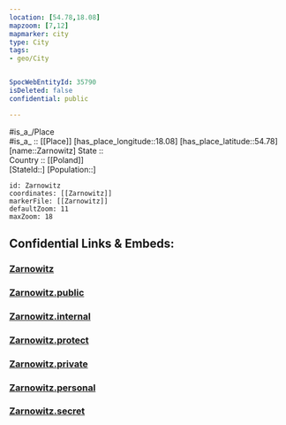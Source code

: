 ```yaml
---
location: [54.78,18.08] 
mapzoom: [7,12] 
mapmarker: city 
type: City
tags:
- geo/City


SpocWebEntityId: 35790
isDeleted: false
confidential: public

---
```

#is_a_/Place  
#is_a_ :: [[Place]] 
[has_place_longitude::18.08] 
[has_place_latitude::54.78] 
[name::Zarnowitz] 
State ::  
Country :: [[Poland]]  
[StateId::] 
[Population::] 



```leaflet
id: Zarnowitz
coordinates: [[Zarnowitz]] 
markerFile: [[Zarnowitz]] 
defaultZoom: 11 
maxZoom: 18
```


## Confidential Links & Embeds: 

### [Zarnowitz](/_Standards/Earth/Continent/Europe/Europe~East/Poland/Provinces~Poland/Pomeranian/City/Zarnowitz.md) 

### [Zarnowitz.public](/_public/Earth/Continent/Europe/Europe~East/Poland/Provinces~Poland/Pomeranian/City/Zarnowitz.public.md) 

### [Zarnowitz.internal](/_internal/Earth/Continent/Europe/Europe~East/Poland/Provinces~Poland/Pomeranian/City/Zarnowitz.internal.md) 

### [Zarnowitz.protect](/_protect/Earth/Continent/Europe/Europe~East/Poland/Provinces~Poland/Pomeranian/City/Zarnowitz.protect.md) 

### [Zarnowitz.private](/_private/Earth/Continent/Europe/Europe~East/Poland/Provinces~Poland/Pomeranian/City/Zarnowitz.private.md) 

### [Zarnowitz.personal](/_personal/Earth/Continent/Europe/Europe~East/Poland/Provinces~Poland/Pomeranian/City/Zarnowitz.personal.md) 

### [Zarnowitz.secret](/_secret/Earth/Continent/Europe/Europe~East/Poland/Provinces~Poland/Pomeranian/City/Zarnowitz.secret.md)

